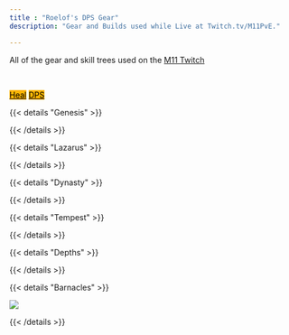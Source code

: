```yaml
---
title : "Roelof's DPS Gear"
description: "Gear and Builds used while Live at Twitch.tv/M11PvE."

---
```

All of the gear and skill trees used on the <a href="https://twitch.tv/M11PvE" target="_blank">M11 Twitch</a>

<br>

 <a class="btn btn-primary btn-lg px-4 mb-2" style="color:black;background-color:#fdb402;border:black;" href="/roeheals"
        role="button">Heal</a>
 <a class="btn btn-primary btn-lg px-4 mb-2" style="color:black;background-color:#fdb402;border:black;" href="/roedps"
        role="button">DPS</a>

{{< details "Genesis" >}}


    
{{< /details >}}

{{< details "Lazarus" >}}


    
{{< /details >}}

{{< details "Dynasty" >}}


    
{{< /details >}}

{{< details "Tempest" >}}


    
{{< /details >}}

{{< details "Depths" >}}


    
{{< /details >}}


{{< details "Barnacles" >}}

<a href="/images/builds/roelof/bbgear.png/" target="_blank"><img src="/images/builds/roelof/bbgear.png/"></a>
    
{{< /details >}}